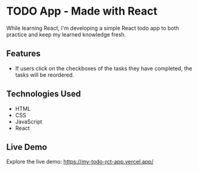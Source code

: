# TODO App - Made with React
While learning React, I'm developing a simple React todo app to both practice and keep my learned knowledge fresh.

## Features
- If users click on the checkboxes of the tasks they have completed, the tasks will be reordered.

## Technologies Used
- HTML
- CSS
- JavaScript
- React

## Live Demo
Explore the live demo: https://my-todo-rct-app.vercel.app/
